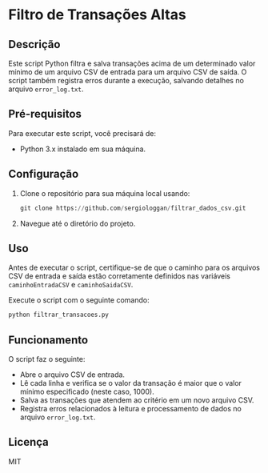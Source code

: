 # Filtro de Transações Altas

## Descrição
Este script Python filtra e salva transações acima de um determinado valor mínimo de um arquivo CSV de entrada para um arquivo CSV de saída. O script também registra erros durante a execução, salvando detalhes no arquivo `error_log.txt`.

## Pré-requisitos
Para executar este script, você precisará de:
- Python 3.x instalado em sua máquina.

## Configuração
1. Clone o repositório para sua máquina local usando:
   ```python
   git clone https://github.com/sergiologgan/filtrar_dados_csv.git
   ```
2. Navegue até o diretório do projeto.

## Uso
Antes de executar o script, certifique-se de que o caminho para os arquivos CSV de entrada e saída estão corretamente definidos nas variáveis `caminhoEntradaCSV` e `caminhoSaidaCSV`.

Execute o script com o seguinte comando:
```python
python filtrar_transacoes.py
```

## Funcionamento
O script faz o seguinte:
- Abre o arquivo CSV de entrada.
- Lê cada linha e verifica se o valor da transação é maior que o valor mínimo especificado (neste caso, 1000).
- Salva as transações que atendem ao critério em um novo arquivo CSV.
- Registra erros relacionados à leitura e processamento de dados no arquivo `error_log.txt`.

## Licença
MIT
